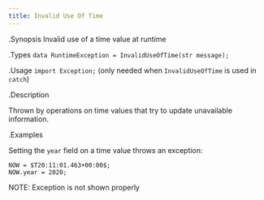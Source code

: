 ```yaml
---
title: Invalid Use Of Time
---
```


.Synopsis
Invalid use of a time value at runtime


.Types
`data RuntimeException = InvalidUseOfTime(str message);`
       
.Usage
`import Exception;` (only needed when `InvalidUseOfTime` is used in `catch`)

.Description

Thrown by operations on time values that
try to update unavailable information.

.Examples

Setting the `year` field on a time value throws an exception:
```rascal-shell,error
NOW = $T20:11:01.463+00:00$;
NOW.year = 2020;
```

NOTE: Exception is not shown properly
